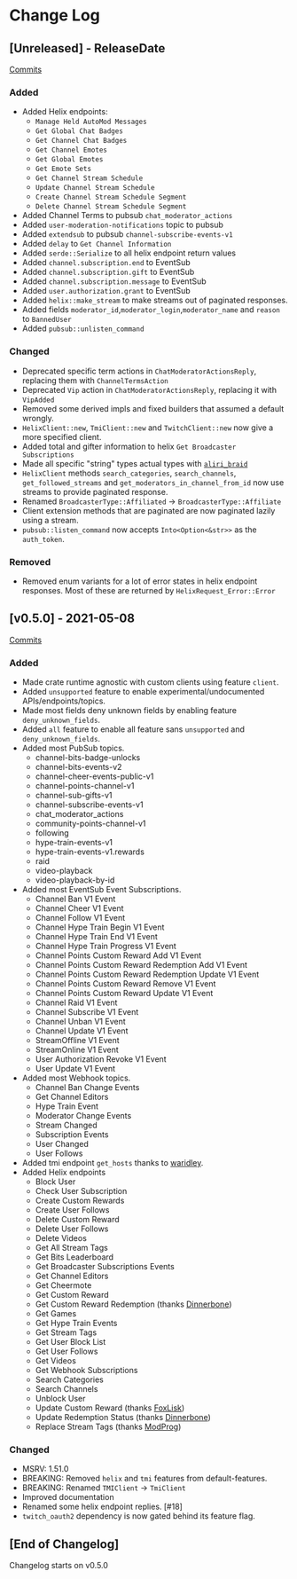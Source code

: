 # Change Log

<!-- next-header -->

## [Unreleased] - ReleaseDate

[Commits](https://github.com/Emilgardis/twitch_api2/compare/0.5.0...Unreleased)

### Added

* Added Helix endpoints:
  *  `Manage Held AutoMod Messages`
  *  `Get Global Chat Badges`
  *  `Get Channel Chat Badges`
  *  `Get Channel Emotes`
  *  `Get Global Emotes`
  *  `Get Emote Sets`
  *  `Get Channel Stream Schedule`
  *  `Update Channel Stream Schedule`
  *  `Create Channel Stream Schedule Segment`
  *  `Delete Channel Stream Schedule Segment`
* Added Channel Terms to pubsub `chat_moderator_actions`
* Added `user-moderation-notifications` topic to pubsub
* Added `extendsub` to pubsub `channel-subscribe-events-v1`
* Added `delay` to `Get Channel Information`
* Added `serde::Serialize` to all helix endpoint return values
* Added `channel.subscription.end` to EventSub
* Added `channel.subscription.gift` to EventSub
* Added `channel.subscription.message` to EventSub
* Added `user.authorization.grant` to EventSub
* Added `helix::make_stream` to make streams out of paginated responses.
* Added fields `moderator_id`,`moderator_login`,`moderator_name` and `reason` to `BannedUser`
* Added `pubsub::unlisten_command`

### Changed

* Deprecated specific term actions in `ChatModeratorActionsReply`, replacing them with `ChannelTermsAction`
* Deprecated `Vip` action in `ChatModeratorActionsReply`, replacing it with `VipAdded`
* Removed some derived impls and fixed builders that assumed a default wrongly.
* `HelixClient::new`, `TmiClient::new` and `TwitchClient::new` now give a more specified client.
* Added total and gifter information to helix `Get Broadcaster Subscriptions`
* Made all specific "string" types actual types with [`aliri_braid`](https://crates.io/crates/aliri_braid)
* `HelixClient` methods `search_categories`, `search_channels`, `get_followed_streams` and `get_moderators_in_channel_from_id` now use streams to provide paginated response. 
* Renamed `BroadcasterType::Affiliated` -> `BroadcasterType::Affiliate`
* Client extension methods that are paginated are now paginated lazily using a stream.
* `pubsub::listen_command` now accepts `Into<Option<&str>>` as the `auth_token`.

### Removed

* Removed enum variants for a lot of error states in helix endpoint responses. Most of these are returned by `HelixRequest_Error::Error`

## [v0.5.0] - 2021-05-08

[Commits](https://github.com/Emilgardis/twitch_api2/compare/v0.4.1...v0.5.0)

### Added

* Made crate runtime agnostic with custom clients using feature `client`.
* Added `unsupported` feature to enable experimental/undocumented APIs/endpoints/topics.
* Made most fields deny unknown fields by enabling feature `deny_unknown_fields`.
* Added `all` feature to enable all feature sans `unsupported` and `deny_unknown_fields`.
* Added most PubSub topics.
    - channel-bits-badge-unlocks
    - channel-bits-events-v2
    - channel-cheer-events-public-v1
    - channel-points-channel-v1
    - channel-sub-gifts-v1
    - channel-subscribe-events-v1
    - chat_moderator_actions
    - community-points-channel-v1
    - following
    - hype-train-events-v1
    - hype-train-events-v1.rewards
    - raid
    - video-playback
    - video-playback-by-id
* Added most EventSub Event Subscriptions.
    - Channel Ban V1 Event
    - Channel Cheer V1 Event
    - Channel Follow V1 Event
    - Channel Hype Train Begin V1 Event
    - Channel Hype Train End V1 Event
    - Channel Hype Train Progress V1 Event
    - Channel Points Custom Reward Add V1 Event
    - Channel Points Custom Reward Redemption Add V1 Event
    - Channel Points Custom Reward Redemption Update V1 Event
    - Channel Points Custom Reward Remove V1 Event
    - Channel Points Custom Reward Update V1 Event
    - Channel Raid V1 Event
    - Channel Subscribe V1 Event
    - Channel Unban V1 Event
    - Channel Update V1 Event
    - StreamOffline V1 Event
    - StreamOnline V1 Event
    - User Authorization Revoke V1 Event
    - User Update V1 Event
* Added most Webhook topics.
    - Channel Ban Change Events
    - Get Channel Editors
    - Hype Train Event
    - Moderator Change Events
    - Stream Changed
    - Subscription Events
    - User Changed
    - User Follows
* Added tmi endpoint `get_hosts` thanks to [waridley](https://github.com/Waridley).
* Added Helix endpoints
    - Block User
    - Check User Subscription
    - Create Custom Rewards
    - Create User Follows
    - Delete Custom Reward
    - Delete User Follows
    - Delete Videos
    - Get All Stream Tags
    - Get Bits Leaderboard
    - Get Broadcaster Subscriptions Events
    - Get Channel Editors
    - Get Cheermote
    - Get Custom Reward
    - Get Custom Reward Redemption (thanks [Dinnerbone](https://github.com/Dinnerbone))
    - Get Games
    - Get Hype Train Events
    - Get Stream Tags
    - Get User Block List
    - Get User Follows
    - Get Videos
    - Get Webhook Subscriptions
    - Search Categories
    - Search Channels
    - Unblock User
    - Update Custom Reward (thanks [FoxLisk](https://github.com/FoxLisk))
    - Update Redemption Status (thanks [Dinnerbone](https://github.com/Dinnerbone))
    - Replace Stream Tags (thanks [ModProg](https://github.com/ModProg))

### Changed

* MSRV: 1.51.0
* BREAKING: Removed `helix` and `tmi` features from default-features.
* BREAKING: Renamed `TMIClient` -> `TmiClient`
* Improved documentation
* Renamed some helix endpoint replies. [#18]
* `twitch_oauth2` dependency is now gated behind its feature flag.

## [End of Changelog] 

Changelog starts on v0.5.0